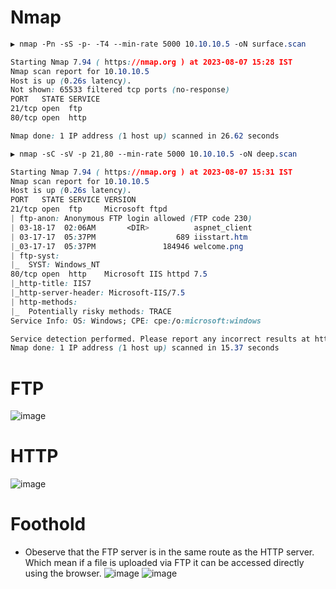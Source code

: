 # Nmap
```CSS
▶ nmap -Pn -sS -p- -T4 --min-rate 5000 10.10.10.5 -oN surface.scan

Starting Nmap 7.94 ( https://nmap.org ) at 2023-08-07 15:28 IST
Nmap scan report for 10.10.10.5
Host is up (0.26s latency).
Not shown: 65533 filtered tcp ports (no-response)
PORT   STATE SERVICE
21/tcp open  ftp
80/tcp open  http

Nmap done: 1 IP address (1 host up) scanned in 26.62 seconds
```
```CSS
▶ nmap -sC -sV -p 21,80 --min-rate 5000 10.10.10.5 -oN deep.scan

Starting Nmap 7.94 ( https://nmap.org ) at 2023-08-07 15:31 IST
Nmap scan report for 10.10.10.5
Host is up (0.26s latency).
PORT   STATE SERVICE VERSION
21/tcp open  ftp     Microsoft ftpd
| ftp-anon: Anonymous FTP login allowed (FTP code 230)
| 03-18-17  02:06AM       <DIR>          aspnet_client
| 03-17-17  05:37PM                  689 iisstart.htm
|_03-17-17  05:37PM               184946 welcome.png
| ftp-syst: 
|_  SYST: Windows_NT
80/tcp open  http    Microsoft IIS httpd 7.5
|_http-title: IIS7
|_http-server-header: Microsoft-IIS/7.5
| http-methods: 
|_  Potentially risky methods: TRACE
Service Info: OS: Windows; CPE: cpe:/o:microsoft:windows

Service detection performed. Please report any incorrect results at https://nmap.org/submit/ .
Nmap done: 1 IP address (1 host up) scanned in 15.37 seconds
```

# FTP
![image](https://github.com/karanshergill/Hack-the-Box/assets/83878909/d7c41409-5936-4da5-8464-17f3d93385d2)

# HTTP
![image](https://github.com/karanshergill/Hack-the-Box/assets/83878909/1b24c617-3c50-4c19-a2c6-4993b136cba5)

# Foothold
- Obeserve that the FTP server is in the same route as the HTTP server. Which mean if a file is uploaded via FTP it can be accessed directly using the browser.
![image](https://github.com/karanshergill/Hack-the-Box/assets/83878909/a94a4267-2326-4851-9cae-7da69ae1da6e)
![image](https://github.com/karanshergill/Hack-the-Box/assets/83878909/43ce2b5e-170d-40e1-96b9-26541fa165ee)

